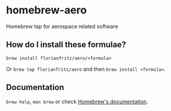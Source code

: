 # homebrew-aero
Homebrew tap for aerospace related software

## How do I install these formulae?

`brew install florianfritz/aero/<formula>`

Or `brew tap florianfritz/aero` and then `brew install <formula>`.

## Documentation

`brew help`, `man brew` or check [Homebrew's documentation](https://docs.brew.sh).
